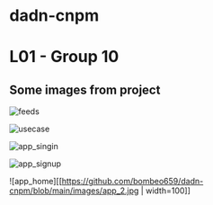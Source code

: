 # dadn-cnpm

# L01 - Group 10

## Some images from project

![feeds](https://github.com/bombeo659/dadn-cnpm/blob/main/images/feeds.png)

![usecase](https://github.com/bombeo659/dadn-cnpm/blob/main/images/use_case.png)

![app_singin](https://github.com/bombeo659/dadn-cnpm/blob/main/images/app_0.jpg)

![app_signup](https://github.com/bombeo659/dadn-cnpm/blob/main/images/app_1.jpg)

![app_home][[https://github.com/bombeo659/dadn-cnpm/blob/main/images/app_2.jpg | width=100]]

